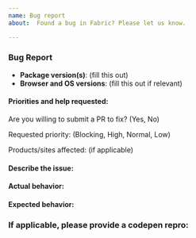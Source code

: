 ```yaml
---
name: Bug report
about:  Found a bug in Fabric? Please let us know.

---
```

<!-- Use this template for bug/error reporting only -->

### Bug Report 
 
- __Package version(s)__: (fill this out)
- __Browser and OS versions__: (fill this out if relevant)
 
#### Priorities and help requested:
 
Are you willing to submit a PR to fix? (Yes, No)
 
Requested priority: (Blocking, High, Normal, Low) 
 
Products/sites affected: (if applicable)
 
#### Describe the issue:
 
<!-- fill this out -->
 
#### Actual behavior:
 
<!-- fill this out -->
 
#### Expected behavior:
 
<!-- fill this out -->
 
### If applicable, please provide a codepen repro:
 
<!-- See https://codepen.io/FabricReact/ for a starting template -->
<!-- See http://codepen.io/dzearing/pens/public/?grid_type=list for a variety of examples -->
